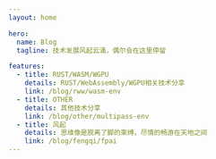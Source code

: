 ```yaml
---
layout: home

hero:
  name: Blog
  tagline: 技术发展风起云涌，偶尔会在这里停留

features:
  - title: RUST/WASM/WGPU
    details: RUST/WebAssembly/WGPU相关技术分享
    link: /blog/rww/wasm-env
  - title: OTHER
    details: 其他技术分享
    link: /blog/other/multipass-env
  - title: 风起
    details: 思维像是脱离了脚的束缚，尽情的畅游在天地之间
    link: /blog/fengqi/fpai
---
```

